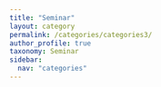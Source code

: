 ```yaml
---
title: "Seminar"
layout: category
permalink: /categories/categories3/
author_profile: true
taxonomy: Seminar
sidebar:
  nav: "categories"
---
```


